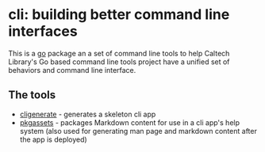 
# cli: building better command line interfaces

This is a [go](https://golang.org) package an a set
of command line tools to help Caltech Library's Go
based command line tools project have a unified 
set of behaviors and command line interface.

## The tools

+ [cligenerate](cligenerate.html) - generates a skeleton cli app
+ [pkgassets](pkgassets.html) - packages Markdown content for use in a cli app's help system (also used for generating man page and markdown content after the app is deployed)


